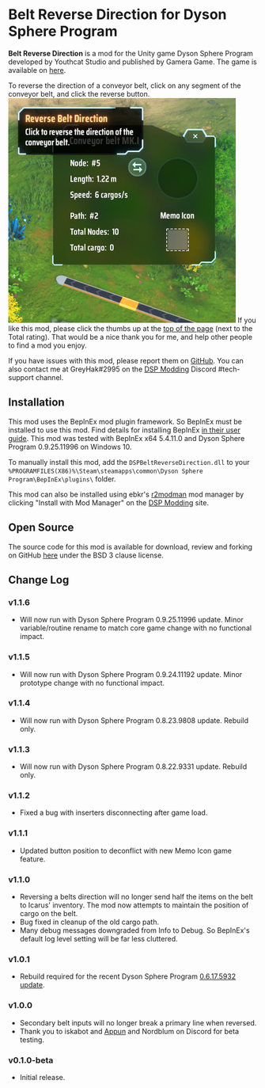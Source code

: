 # Belt Reverse Direction for Dyson Sphere Program

**Belt Reverse Direction** is a mod for the Unity game Dyson Sphere Program developed by Youthcat Studio and published by Gamera Game.  The game is available on [here](https://store.steampowered.com/app/1366540/Dyson_Sphere_Program/).

To reverse the direction of a conveyor belt, click on any segment of the conveyor belt, and click the reverse button.
![Reverse Button image](https://raw.githubusercontent.com/GreyHak/dsp-belt-reverse/master/ReverseButton.jpg)
If you like this mod, please click the thumbs up at the [top of the page](https://dsp.thunderstore.io/package/GreyHak/DSP_Belt_Reverse_Direction/) (next to the Total rating).  That would be a nice thank you for me, and help other people to find a mod you enjoy.

If you have issues with this mod, please report them on [GitHub](https://github.com/GreyHak/dsp-belt-reverse/issues).  You can also contact me at GreyHak#2995 on the [DSP Modding](https://discord.gg/XxhyTNte) Discord #tech-support channel.

## Installation
This mod uses the BepInEx mod plugin framework.  So BepInEx must be installed to use this mod.  Find details for installing BepInEx [in their user guide](https://bepinex.github.io/bepinex_docs/master/articles/user_guide/installation/index.html#installing-bepinex-1).  This mod was tested with BepInEx x64 5.4.11.0 and Dyson Sphere Program 0.9.25.11996 on Windows 10.

To manually install this mod, add the `DSPBeltReverseDirection.dll` to your `%PROGRAMFILES(X86)%\Steam\steamapps\common\Dyson Sphere Program\BepInEx\plugins\` folder.

This mod can also be installed using ebkr's [r2modman](https://dsp.thunderstore.io/package/ebkr/r2modman/) mod manager by clicking "Install with Mod Manager" on the [DSP Modding](https://dsp.thunderstore.io/package/GreyHak/DSP_Star_Sector_Resource_Spreadsheet_Generator/) site.

## Open Source
The source code for this mod is available for download, review and forking on GitHub [here](https://github.com/GreyHak/dsp-belt-reverse) under the BSD 3 clause license.

## Change Log
### v1.1.6
 - Will now run with Dyson Sphere Program 0.9.25.11996 update.  Minor variable/routine rename to match core game change with no functional impact.
### v1.1.5
 - Will now run with Dyson Sphere Program 0.9.24.11192 update.  Minor prototype change with no functional impact.
### v1.1.4
 - Will now run with Dyson Sphere Program 0.8.23.9808 update.  Rebuild only.
### v1.1.3
 - Will now run with Dyson Sphere Program 0.8.22.9331 update.  Rebuild only.
### v1.1.2
 - Fixed a bug with inserters disconnecting after game load.
### v1.1.1
 - Updated button position to deconflict with new Memo Icon game feature.
### v1.1.0
 - Reversing a belts direction will no longer send half the items on the belt to Icarus' inventory.  The mod now attempts to maintain the position of cargo on the belt.
 - Bug fixed in cleanup of the old cargo path.
 - Many debug messages downgraded from Info to Debug.  So BepInEx's default log level setting will be far less cluttered.
### v1.0.1
 - Rebuild required for the recent Dyson Sphere Program [0.6.17.5932 update](https://store.steampowered.com/news/app/1366540/view/4178750236020840924).
### v1.0.0
 - Secondary belt inputs will no longer break a primary line when reversed.
 - Thank you to iskabot and [Appun](https://dsp.thunderstore.io/package/appuns/) and Nordblum on Discord for beta testing.
### v0.1.0-beta
 - Initial release.
